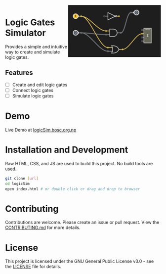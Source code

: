 <img align="right" width="300" src="./assets/look.png" alt="clone this repository" />

# Logic Gates Simulator

Provides a simple and intuitive way to create and simulate logic gates.

## Features

- [ ] Create and edit logic gates
- [ ] Connect logic gates
- [ ] Simulate logic gates

# Demo

Live Demo at [logicSim.bosc.org.np](https://logicsim.bosc.org.np)

<!-- gif demo here when partly ready -->

# Installation and Development

Raw HTML, CSS, and JS are used to build this project. No build tools are used.

```bash
git clone [url]
cd logicSim
open index.html # or double click or drag and drop to browser
```

# Contributing

Contributions are welcome. Please create an issue or pull request. View the [CONTRIBUTING.md](./CONTRIBUTING.md) for more details.

# License

This project is licensed under the GNU General Public License v3.0 - see the [LICENSE](./LICENSE) file for details.

<!--
references:
https://github.com/jppellet/Logic-Circuit-Simulator (best but in ts, not static)

https://github.com/drendog/Logic-Circuit-Simulator (static in js, not worthy)
https://github.com/saliherdemk/Logic-Circuit-Simulator (static in js, not worthy)

https://github.com/vassbo/logic (different but great, static, implementable)
 -->
